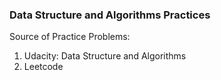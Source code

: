 ### Data Structure and Algorithms Practices

Source of Practice Problems:
1. Udacity: Data Structure and Algorithms
2. Leetcode
